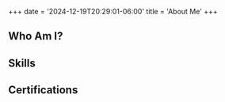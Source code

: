 +++
date = '2024-12-19T20:29:01-06:00'
title = 'About Me'
+++
## Who Am I?

## Skills

## Certifications